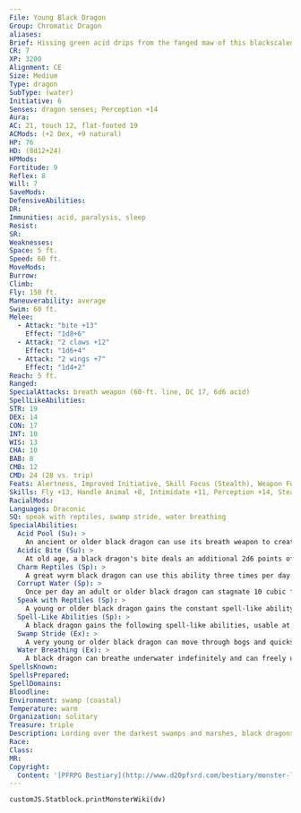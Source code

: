 ```yaml
---
File: Young Black Dragon
Group: Chromatic Dragon
aliases: 
Brief: Hissing green acid drips from the fanged maw of this blackscaled, horned dragon.
CR: 7
XP: 3200
Alignment: CE
Size: Medium
Type: dragon
SubType: (water)
Initiative: 6
Senses: dragon senses; Perception +14
Aura: 
AC: 21, touch 12, flat-footed 19
ACMods: (+2 Dex, +9 natural)
HP: 76
HD: (8d12+24)
HPMods: 
Fortitude: 9
Reflex: 8
Will: 7
SaveMods: 
DefensiveAbilities: 
DR: 
Immunities: acid, paralysis, sleep
Resist: 
SR: 
Weaknesses: 
Space: 5 ft.
Speed: 60 ft.
MoveMods: 
Burrow: 
Climb: 
Fly: 150 ft.
Maneuverability: average
Swim: 60 ft.
Melee: 
  - Attack: "bite +13"
    Effect: "1d8+6"
  - Attack: "2 claws +12"
    Effect: "1d6+4"
  - Attack: "2 wings +7"
    Effect: "1d4+2"
Reach: 5 ft.
Ranged: 
SpecialAttacks: breath weapon (60-ft. line, DC 17, 6d6 acid)
SpellLikeAbilities: 
STR: 19
DEX: 14
CON: 17
INT: 10
WIS: 13
CHA: 10
BAB: 8
CMB: 12
CMD: 24 (28 vs. trip)
Feats: Alertness, Improved Initiative, Skill Focus (Stealth), Weapon Focus (bite)
Skills: Fly +13, Handle Animal +8, Intimidate +11, Perception +14, Stealth +16, Swim +23
RacialMods: 
Languages: Draconic
SQ: speak with reptiles, swamp stride, water breathing
SpecialAbilities:
  Acid Pool (Su): >
    An ancient or older black dragon can use its breath weapon to create an acid pool as a standard action. This acid pool has a radius of 5 feet per age category of the dragon. When an acid pool is created, anyone inside its area takes an amount of damage equal to the dragon's breath weapon (Reflex half). Any creature that starts its turn touching this pool takes damage, but can make a Reflex save for half. Each round, the total damage dice of the pool is halved until the result would be less than 1d6. The acid pool floats on water, and deals damage to anything on the surface.
  Acidic Bite (Su): >
    At old age, a black dragon's bite deals an additional 2d6 points of acid damage. An ancient dragon's damage increases to 4d6, and a great wrym's to 6d6.
  Charm Reptiles (Sp): >
    A great wyrm black dragon can use this ability three times per day. It works as a mass charm monster spell that affects only reptilian animals. This ability is the equivalent of an 8th-level spell.
  Corrupt Water (Sp): >
    Once per day an adult or older black dragon can stagnate 10 cubic feet of still water, making it foul and unable to support water-breathing life. The ability spoils liquids containing water. Liquid-based magic items (such as potions) and items in a creature's possession must succeed on a Will save (DC equal to the dragon's frightful presence) or become ruined. This ability is the equivalent of a 1st-level spell. Its range is equal to that of the dragon's frightful presence.
  Speak with Reptiles (Sp): >
    A young or older black dragon gains the constant spell-like ability to speak with reptiles. This functions as speak with animals, but only with reptilian animals.
  Spell-Like Abilities (Sp): >
    A black dragon gains the following spell-like abilities, usable at will upon reaching the listed age category. Juvenile-darkness (radius 10 feet per age category); Old-plant growth; Ancient-insect plague.
  Swamp Stride (Ex): >
    A very young or older black dragon can move through bogs and quicksand without penalty at its normal speed. Hissing green acid drips from the fanged maw of this blackscaled, horned dragon.
  Water Breathing (Ex): >
    A black dragon can breathe underwater indefinitely and can freely use its breath weapon, spells, and other abilities while submerged. Age Category S pecial Abilities Caster Level Wyrmling Immunity to acid, water breathing - Very young Swamp stride - Young Speak with reptiles - Juvenile Darkness - Young adult DR 5/magic, spell resistance 1st Adult Corrupt water, frightful presence 3rd Mature adult DR 10/magic 5th Old Acidic bite, plant growth 7th Very old DR 15/magic 9th Ancient Acid pool, insect plague 11th Wyrm DR 20/magic 13th Great wyrm Charm reptiles 15th
SpellsKnown: 
SpellsPrepared: 
SpellDomains: 
Bloodline: 
Environment: swamp (coastal)
Temperature: warm
Organization: solitary
Treasure: triple
Description: Lording over the darkest swamps and marshes, black dragons are the undisputed masters of their domain, ruling through cruelty and intimidation. Those who dwell within a black dragon's reach live in fear. Black dragons tend to make their lairs in remote parts of the swamp, preferably in caves at the bottom of dark and fetid pools. Inside, they pile up their filthy treasure and sleep amid the roots and muck. Black dragons prefer their food a bit rotten and will often allow a meal to sit in a pool for days before consuming it. Black dragons prefer treasures that do not rot or decay, making their hoard, full of coins, gemstones, jewelry, and other objects made from stone or metal.
Race: 
Class: 
MR: 
Copyright:
  Content: '[PFRPG Bestiary](http://www.d20pfsrd.com/bestiary/monster-listings/dragons/dragon/chromatic-black/young-black-dragon)'
---
```

```dataviewjs
customJS.Statblock.printMonsterWiki(dv)
```
